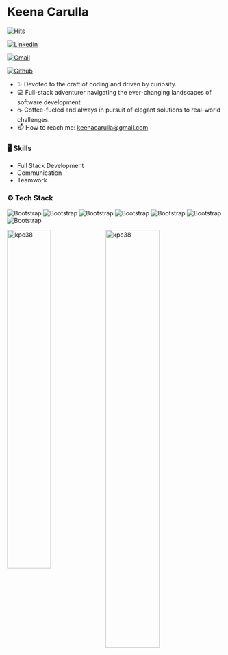 # Keena Carulla

[![Hits](https://hits.seeyoufarm.com/api/count/incr/badge.svg?url=https%3A%2F%2Fgithub.com%2Fkpc38%2Fkpc38&count_bg=%2379C83D&title_bg=%23555555&icon=&icon_color=%23E7E7E7&title=Profile+Views&edge_flat=false)](https://hits.seeyoufarm.com)

[![Linkedin](https://img.shields.io/badge/-LinkedIn-blue?style=flat&logo=Linkedin&logoColor=white)](https://www.linkedin.com/in/https://www.linkedin.com/in/keenacarulla//)

[![Gmail](https://img.shields.io/badge/-Gmail-c14438?style=flat&logo=Gmail&logoColor=white)](mailto:keenacarulla@gmail.com)

[![Github](https://img.shields.io/github/followers/kpc38?label=Follow&style=social)](https://github.com/kpc38)

- ✨ Devoted to the craft of coding and driven by curiosity. 
- 💻 Full-stack adventurer navigating the ever-changing landscapes of software development
- ☕ Coffee-fueled and always in pursuit of elegant solutions to real-world challenges. 
- 📫 How to reach me: keenacarulla@gmail.com


### 🖥 Skills

- Full Stack Development
- Communication
- Teamwork
### ⚙️ Tech Stack

![Bootstrap](https://img.shields.io/badge/-Python-05122A?style=flat-square&logo=Python&color=8cadad) ![Bootstrap](https://img.shields.io/badge/-Java-05122A?style=flat-square&logo=Java&color=8cadad) ![Bootstrap](https://img.shields.io/badge/-JavaScript-05122A?style=flat-square&logo=JavaScript&color=8cadad) ![Bootstrap](https://img.shields.io/badge/-Vue.js-05122A?style=flat-square&logo=Vue.js&color=8cadad) ![Bootstrap](https://img.shields.io/badge/-PostgreSQL-05122A?style=flat-square&logo=PostgreSQL&color=8cadad) ![Bootstrap](https://img.shields.io/badge/-Visual%20Studio%20Code-05122A?style=flat-square&logo=Visual-Studio-Code&color=8cadad) ![Bootstrap](https://img.shields.io/badge/-IntelliJ-05122A?style=flat-square&logo=IntelliJ&color=8cadad)

<div>
  <img width="45%" align="left" src="https://github-readme-stats.vercel.app/api/top-langs?username=kpc38&show_icons=true&locale=en&layout=compact" alt="kpc38" />
  <img width="50%"  src="https://github-readme-streak-stats.herokuapp.com/?user=kpc38&" alt="kpc38" />
</div>

